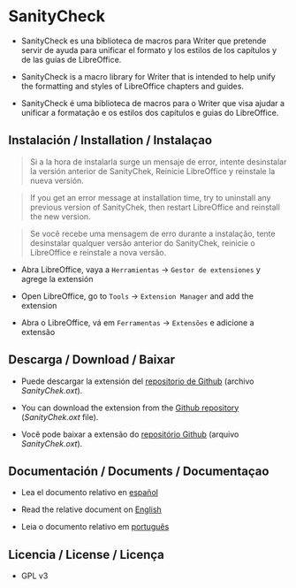 # SanityCheck

+ SanityCheck es una biblioteca de macros para Writer que pretende servir de ayuda para unificar el formato y los estilos de los capítulos y de las guías de LibreOffice. 

+ SanityCheck is a macro library for Writer that is intended to help unify the formatting and styles of LibreOffice chapters and guides.

+ SanityCheck é uma biblioteca de macros para o Writer que visa ajudar a unificar a formatação e os estilos dos capítulos e guias do LibreOffice.


## Instalación / Installation / Instalaçao

> Si a la hora de instalarla surge un mensaje de error, intente desinstalar la versión anterior de SanityChek, Reinicie LibreOffice y reinstale la nueva versión.

> If you get an error message at installation time, try to uninstall any previous version of SanityChek, then restart LibreOffice and reinstall the new version.

> Se você recebe uma mensagem de erro durante a instalação, tente desinstalar qualquer versão anterior do SanityChek, reinicie o LibreOffice e reinstale a nova versão.

+ Abra LibreOffice, vaya a `Herramientas` -> `Gestor de extensiones` y agrege la extensión 

+ Open LibreOffice, go to `Tools` -> `Extension Manager` and add the extension 

+ Abra o LibreOffice, vá em `Ferramentas` -> `Extensões` e adicione a extensão 


## Descarga / Download / Baixar
+ Puede descargar la extensión del [repositorio de Github](https://github.com/Bantoniof/LibreOffice-SanityCheck) (archivo _SanityChek.oxt_).

+ You can download the extension from the [Github repository](https://github.com/Bantoniof/LibreOffice-SanityCheck) (_SanityChek.oxt_ file).

+ Você pode baixar a extensão do [repositório Github](https://github.com/Bantoniof/LibreOffice-SanityCheck) (arquivo _SanityChek.oxt_).

## Documentación / Documents / Documentaçao

+ Lea el documento relativo en [español](https://bantoniof.github.io/LO-SanityCheck-Pages/docs/SanityCheck_ES.html)

+ Read the relative document on [English](https://bantoniof.github.io/LO-SanityCheck-Pages/docs/SanityCheck_EN.html)

+ Leia o documento relativo em [português](https://bantoniof.github.io/LO-SanityCheck-Pages/docs/SanityCheck_PT.html)

## Licencia / License / Licença
 - GPL v3


